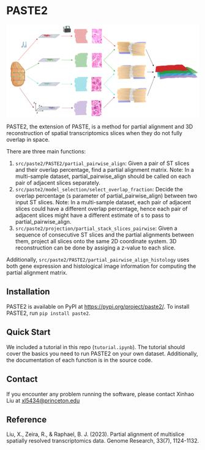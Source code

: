 # PASTE2

![paste2](paste2.png)

PASTE2, the extension of PASTE, is a method for partial alignment and 3D reconstruction of spatial transcriptomics slices when they do not fully overlap in space. 

There are three main functions:
1. `src/paste2/PASTE2/partial_pairwise_align`: Given a pair of ST slices and their overlap percentage, find a partial alignment matrix. Note: In a multi-sample dataset, partial_pairwise_align should be called on each pair of adjacent slices separately.
2. `src/paste2/model_selection/select_overlap_fraction`: Decide the overlap percentage (s parameter of partial_pairwise_align) between two input ST slices. Note: In a multi-sample dataset, each pair of adjacent slices could have a different overlap percentage, hence each pair of adjacent slices might have a different estimate of s to pass to partial_pairwise_align.
3. `src/paste2/projection/partial_stack_slices_pairwise`: Given a sequence of consecutive ST slices and the partial alignments between them, project all slices onto the same 2D coordinate system. 3D reconstruction can be done by assiging a z-value to each slice.

Additionally, `src/paste2/PASTE2/partial_pairwise_align_histology` uses both gene expression and histological image information for computing the partial alignment matrix.



## Installation
PASTE2 is available on PyPI at https://pypi.org/project/paste2/. To install PASTE2, run `pip install paste2`. 

## Quick Start
We included a tutorial in this repo (`tutorial.ipynb`). The tutorial should cover the basics you need to run PASTE2 on your own dataset. Additionally, the documentation of each function is in the source code.

## Contact
If you encounter any problem running the software, please contact Xinhao Liu at xl5434@princeton.edu

## Reference
Liu, X., Zeira, R., & Raphael, B. J. (2023). Partial alignment of multislice spatially resolved transcriptomics data. Genome Research, 33(7), 1124-1132.